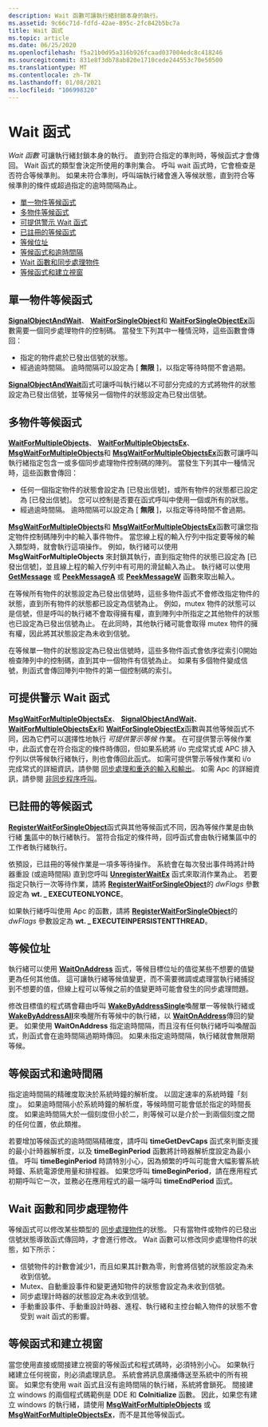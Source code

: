 ```yaml
---
description: Wait 函數可讓執行緒封鎖本身的執行。
ms.assetid: 9c66c71d-fdfd-42ae-895c-2fc842b5bc7a
title: Wait 函式
ms.topic: article
ms.date: 06/25/2020
ms.openlocfilehash: f5a21b0d95a316b926fcaad037004edc8c418246
ms.sourcegitcommit: 831e8f3db78ab820e1710cede244553c70e50500
ms.translationtype: MT
ms.contentlocale: zh-TW
ms.lasthandoff: 01/08/2021
ms.locfileid: "106998320"
---
```

# <a name="wait-functions"></a>Wait 函式

*Wait 函數* 可讓執行緒封鎖本身的執行。 直到符合指定的準則時，等候函式才會傳回。 Wait 函式的類型會決定所使用的準則集合。 呼叫 wait 函式時，它會檢查是否符合等候準則。 如果未符合準則，呼叫端執行緒會進入等候狀態，直到符合等候準則的條件或超過指定的逾時間隔為止。

-   [單一物件等候函式](#single-object-wait-functions)
-   [多物件等候函式](#multiple-object-wait-functions)
-   [可提供警示 Wait 函式](#alertable-wait-functions)
-   [已註冊的等候函式](#registered-wait-functions)
-   [等候位址](#waiting-on-an-address)
-   [等候函式和逾時間隔](#wait-functions-and-time-out-intervals)
-   [Wait 函數和同步處理物件](#wait-functions-and-synchronization-objects)
-   [等候函式和建立視窗](#wait-functions-and-creating-windows)

## <a name="single-object-wait-functions"></a>單一物件等候函式

[**SignalObjectAndWait**](/windows/win32/api/synchapi/nf-synchapi-signalobjectandwait)、 [**WaitForSingleObject**](/windows/win32/api/synchapi/nf-synchapi-waitforsingleobject)和 [**WaitForSingleObjectEx**](/windows/win32/api/synchapi/nf-synchapi-waitforsingleobjectex)函數需要一個同步處理物件的控制碼。 當發生下列其中一種情況時，這些函數會傳回：

-   指定的物件處於已發出信號的狀態。
-   經過逾時間隔。 逾時間隔可以設定為 [ **無限** ]，以指定等待時間不會過期。

[**SignalObjectAndWait**](/windows/win32/api/synchapi/nf-synchapi-signalobjectandwait)函式可讓呼叫執行緒以不可部分完成的方式將物件的狀態設定為已發出信號，並等候另一個物件的狀態設定為已發出信號。

## <a name="multiple-object-wait-functions"></a>多物件等候函式

[**WaitForMultipleObjects**](/windows/win32/api/synchapi/nf-synchapi-waitformultipleobjects)、 [**WaitForMultipleObjectsEx**](/windows/win32/api/synchapi/nf-synchapi-waitformultipleobjectsex)、 [**MsgWaitForMultipleObjects**](/windows/desktop/api/Winuser/nf-winuser-msgwaitformultipleobjects)和 [**MsgWaitForMultipleObjectsEx**](/windows/desktop/api/Winuser/nf-winuser-msgwaitformultipleobjectsex)函數可讓呼叫執行緒指定包含一或多個同步處理物件控制碼的陣列。 當發生下列其中一種情況時，這些函數會傳回：

-   任何一個指定物件的狀態會設定為 [已發出信號]，或所有物件的狀態都已設定為 [已發出信號]。 您可以控制是否要在函式呼叫中使用一個或所有的狀態。
-   經過逾時間隔。 逾時間隔可以設定為 [ **無限** ]，以指定等待時間不會過期。

[**MsgWaitForMultipleObjects**](/windows/desktop/api/Winuser/nf-winuser-msgwaitformultipleobjects)和 [**MsgWaitForMultipleObjectsEx**](/windows/desktop/api/Winuser/nf-winuser-msgwaitformultipleobjectsex)函數可讓您指定物件控制碼陣列中的輸入事件物件。 當您線上程的輸入佇列中指定要等候的輸入類型時，就會執行這項操作。 例如，執行緒可以使用 **MsgWaitForMultipleObjects** 來封鎖其執行，直到指定物件的狀態已設定為 [已發出信號]，並且線上程的輸入佇列中有可用的滑鼠輸入為止。 執行緒可以使用 [**GetMessage**](/windows/win32/api/winuser/nf-winuser-getmessage) 或 [**PeekMessageA**](/windows/win32/api/winuser/nf-winuser-peekmessagea) 或 [**PeekMessageW**](/windows/win32/api/winuser/nf-winuser-peekmessagew) 函數來取出輸入。

在等候所有物件的狀態設定為已發出信號時，這些多物件函式不會修改指定物件的狀態，直到所有物件的狀態都已設定為信號為止。 例如，mutex 物件的狀態可以是信號，但是呼叫的執行緒不會取得擁有權，直到陣列中所指定之其他物件的狀態也已設定為已發出信號為止。 在此同時，其他執行緒可能會取得 mutex 物件的擁有權，因此將其狀態設定為未收到信號。

在等候單一物件的狀態設定為已發出信號時，這些多物件函式會依序從索引0開始檢查陣列中的控制碼，直到其中一個物件有信號為止。 如果有多個物件變成信號，則函式會傳回陣列中物件的第一個控制碼的索引。

## <a name="alertable-wait-functions"></a>可提供警示 Wait 函式

[**MsgWaitForMultipleObjectsEx**](/windows/desktop/api/Winuser/nf-winuser-msgwaitformultipleobjectsex)、 [**SignalObjectAndWait**](/windows/win32/api/synchapi/nf-synchapi-signalobjectandwait)、 [**WaitForMultipleObjectsEx**](/windows/win32/api/synchapi/nf-synchapi-waitformultipleobjectsex)和 [**WaitForSingleObjectEx**](/windows/win32/api/synchapi/nf-synchapi-waitforsingleobjectex)函數與其他等候函式不同，因為它們可以選擇性地執行 *可提供警示等候* 作業。 在可提供警示等候作業中，此函式會在符合指定的條件時傳回，但如果系統將 i/o 完成常式或 APC 排入佇列以供等候執行緒執行，則也會傳回此函式。 如需可提供警示等候作業和 i/o 完成常式的詳細資訊，請參閱 [同步處理和重迭的輸入和輸出](synchronization-and-overlapped-input-and-output.md)。 如需 Apc 的詳細資訊，請參閱 [非同步程序呼叫](asynchronous-procedure-calls.md)。

## <a name="registered-wait-functions"></a>已註冊的等候函式

[**RegisterWaitForSingleObject**](/windows/desktop/api/WinBase/nf-winbase-registerwaitforsingleobject)函式與其他等候函式不同，因為等候作業是由執行緒 [集](../procthread/thread-pooling.md)區中的執行緒執行。 當符合指定的條件時，回呼函式會由執行緒集區中的工作者執行緒執行。

依預設，已註冊的等候作業是一項多等待操作。 系統會在每次發出事件時將計時器重設 (或逾時間隔) 直到您呼叫 [**UnregisterWaitEx**](unregisterwaitex.md) 函式來取消作業為止。 若要指定只執行一次等待作業，請將 [**RegisterWaitForSingleObject**](/windows/desktop/api/WinBase/nf-winbase-registerwaitforsingleobject)的 *dwFlags* 參數設定為 **wt. \_ EXECUTEONLYONCE**。

如果執行緒呼叫使用 Apc 的函數，請將 [**RegisterWaitForSingleObject**](/windows/desktop/api/WinBase/nf-winbase-registerwaitforsingleobject)的 *dwFlags* 參數設定為 **wt. \_ EXECUTEINPERSISTENTTHREAD**。

## <a name="waiting-on-an-address"></a>等候位址

執行緒可以使用 [**WaitOnAddress**](/windows/desktop/api/SynchAPI/nf-synchapi-waitonaddress) 函式，等候目標位址的值從某些不想要的值變更為任何其他值。 這可讓執行緒等候值變更，而不需要微調或處理當執行緒捕捉到不想要的值，但線上程可以等候之前的值變更時可能會發生的同步處理問題。

修改目標值的程式碼會藉由呼叫 [**WakeByAddressSingle**](/windows/desktop/api/SynchAPI/nf-synchapi-wakebyaddresssingle)喚醒單一等候執行緒或 [**WakeByAddressAll**](/windows/desktop/api/SynchAPI/nf-synchapi-wakebyaddressall)來喚醒所有等候中的執行緒，以 [**WaitOnAddress**](/windows/desktop/api/SynchAPI/nf-synchapi-waitonaddress)傳回的變更。 如果使用 **WaitOnAddress** 指定逾時間隔，而且沒有任何執行緒呼叫喚醒函式，則函式會在逾時間隔過期時傳回。 如果未指定逾時間隔，執行緒就會無限期等候。

## <a name="wait-functions-and-time-out-intervals"></a>等候函式和逾時間隔

指定逾時間隔的精確度取決於系統時鐘的解析度。 以固定速率的系統時鐘「刻度」。 如果逾時間隔小於系統時鐘的解析度，等候時間可能會低於指定的時間長度。 如果逾時間隔大於一個刻度但小於二，則等候可以是介於一到兩個刻度之間的任何位置，依此類推。

若要增加等候函式的逾時間隔精確度，請呼叫 **timeGetDevCaps** 函式來判斷支援的最小計時器解析度，以及 **timeBeginPeriod** 函數將計時器解析度設定為最小值。 呼叫 **timeBeginPeriod** 時請特別小心，因為頻繁的呼叫可能會大幅影響系統時鐘、系統電源使用量和排程器。 如果您呼叫 **timeBeginPeriod**，請在應用程式初期呼叫它一次，並務必在應用程式的最一端呼叫 **timeEndPeriod** 函式。

## <a name="wait-functions-and-synchronization-objects"></a>Wait 函數和同步處理物件

等候函式可以修改某些類型的 [同步處理物件](synchronization-objects.md)的狀態。 只有當物件或物件的已發出信號狀態導致函式傳回時，才會進行修改。 Wait 函數可以修改同步處理物件的狀態，如下所示：

-   信號物件的計數會減少1，而且如果其計數為零，則會將信號的狀態設定為未收到信號。
-   Mutex、自動重設事件和變更通知物件的狀態會設定為未收到信號。
-   同步處理計時器的狀態設定為未收到信號。
-   手動重設事件、手動重設計時器、進程、執行緒和主控台輸入物件的狀態不會受到 wait 函式的影響。

## <a name="wait-functions-and-creating-windows"></a>等候函式和建立視窗

當您使用直接或間接建立視窗的等候函式和程式碼時，必須特別小心。 如果執行緒建立任何視窗，則必須處理訊息。 系統會將訊息廣播傳送至系統中的所有視窗。 如果您有使用 wait 函式且沒有逾時間隔的執行緒，系統將會鎖死。 間接建立 windows 的兩個程式碼範例是 DDE 和 **CoInitialize** 函數。 因此，如果您有建立 windows 的執行緒，請使用 [**MsgWaitForMultipleObjects**](/windows/desktop/api/Winuser/nf-winuser-msgwaitformultipleobjects) 或 [**MsgWaitForMultipleObjectsEx**](/windows/desktop/api/Winuser/nf-winuser-msgwaitformultipleobjectsex)，而不是其他等候函式。

 

 
